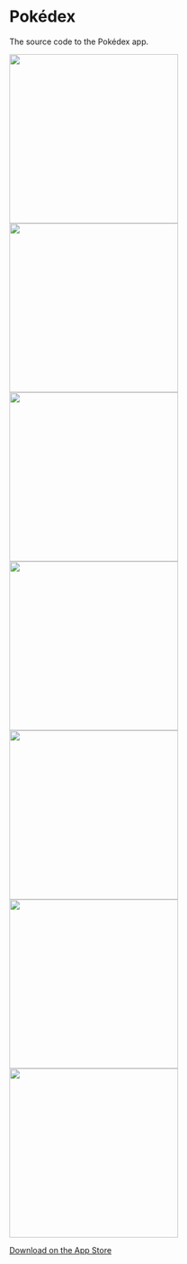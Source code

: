 # Pokédex
The source code to the Pokédex app.

<img src="https://user-images.githubusercontent.com/5507600/167199912-333d0ef6-0c6c-4169-b0dd-74ecb2a45a45.mov" width="300" />

<img src="https://user-images.githubusercontent.com/5507600/167197447-e9c4a265-0739-4810-9d39-014efe1c0a15.jpeg" width="300" />
<img src="https://user-images.githubusercontent.com/5507600/167197475-9e07c031-6e1b-4d8a-b088-0a18c82f56d5.jpeg" width="300" />
<img src="https://user-images.githubusercontent.com/5507600/167197481-c143fee9-ad3c-44f7-8daa-d956e4f05b9a.jpeg" width="300" />
<img src="https://user-images.githubusercontent.com/5507600/167197485-1fb57420-0f29-488d-91bc-738c56f889dd.jpeg" width="300" />
<img src="https://user-images.githubusercontent.com/5507600/167197488-8d551915-0eef-47dc-ba87-abd4a3bcbd72.jpeg" width="300" />
<img src="https://user-images.githubusercontent.com/5507600/167197492-913bd0d0-f27c-4f0d-bf81-e6455686e8a4.jpeg" width="300" />
 
[Download on the App Store](https://itunes.apple.com/in/app/pokegodex/id1138813329?mt=8)
